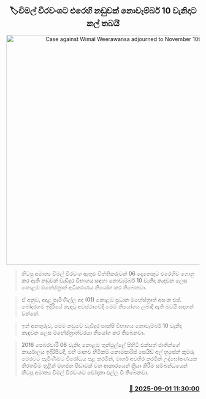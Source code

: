 <p align='center'><b><h2 align='center' title='Case against Wimal Weerawansa adjourned to November 10th'>🏷විමල් වීරවංශට එරෙහි නඩුවක් නොවැම්බර් 10 වැනිදාට කල් තබයි</h2></b></p>
<p align='center'><img src='https://helakuru.sgp1.cdn.digitaloceanspaces.com/esana/images/lib/wimal-archived.jpg' width='600' alt='Case against Wimal Weerawansa adjourned to November 10th'></p>

> හිටපු අමාත්‍ය විමල් වීරවංශ ඇතුළු විත්තිකරුවන් 06 දෙනෙකුට එරෙහිව ගොනු කර ඇති නඩුවක් වැඩිදුර විභාගය සඳහා නොවැම්බර් 10 වැනිදා කැඳවන ලෙස කොළඹ මහේස්ත්‍රාත් අධිකරණය නියෝග කර තිබෙනවා.

> ඒ අනුව, අදාළ පැමිණිල්ල අද (01) කොළඹ ප්‍රධාන මහේස්ත්‍රාත් අසංක එස්. බෝදරගම ඉදිරියේ කැඳවූ අවස්ථාවේදී මෙම නියෝගය ලබාදී ඇති බවයි සඳහන් වන්නේ.

> ඉන් අනතුරුව, මෙම නඩුවේ වැඩිදුර සාක්ෂි විභාගය නොවැම්බර් 10 වැනිදා කැඳවන ලෙස මහේස්ත්‍රාත්වරයා නියෝග කර තිබෙනවා.

> 2016 පෙබරවාරි 06 වැනිදා කොළඹ තුන්මුල්ලේ පිහිටි එක්සත් ජාතීන්ගේ කාර්යාලය ඉදිරිපිටදී, එහි මානව හිමිකම් කොමසාරිස් සෙයිඩ් අල් හුසේන් කුමරු මෙරටට පැමිණීමට විරෝධය පළ කරමින්, මාර්ග අවහිර කරමින් උද්ඝෝෂණයක නිරතවීම තුළින් මහජන පීඩාවක් වන ආකාරයෙන් ක්‍රියා කිරීම සම්බන්ධයෙන් හිටපු අමාත්‍ය විමල් වීරවංශට චෝදනා එල්ල වී තිබෙනවා.



<h3 align='right'><a href='https://www.helakuru.lk/esana/p/113241/'>📅 2025-09-01 11:30:00</a></h3>
